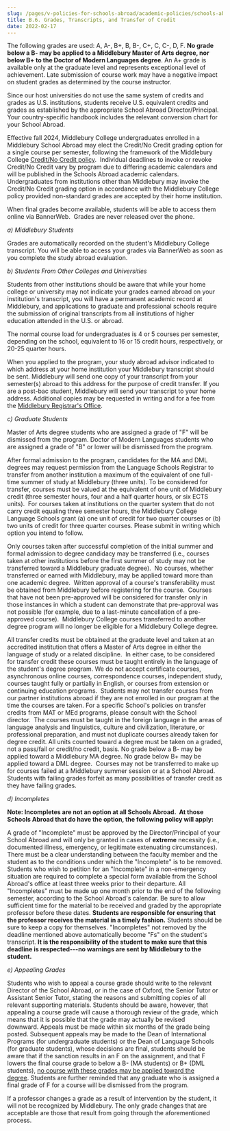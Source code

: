 ```yaml
---
slug: /pages/v-policies-for-schools-abroad/academic-policies/schools-abroad-b-6-grades-transcripts-transfer-credit
title: B.6. Grades, Transcripts, and Transfer of Credit
date: 2022-02-17
---
```

The following grades are used: A, A-, B+, B, B-, C+, C, C-, D, F. **No grade below a B- may be applied to a Middlebury Master of Arts degree, nor below B+ to the Doctor of Modern Languages degree**. An A+ grade is available only at the graduate level and represents exceptional level of achievement. Late submission of course work may have a negative impact on student grades as determined by the course instructor.

Since our host universities do not use the same system of credits and grades as U.S. institutions, students receive U.S. equivalent credits and grades as established by the appropriate School Abroad Director/Principal. Your country-specific handbook includes the relevant conversion chart for your School Abroad.

Effective fall 2024, Middlebury College undergraduates enrolled in a Middlebury School Abroad may elect the Credit/No Credit grading option for a single course per semester, following the framework of the Middlebury College [Credit/No Credit policy](https://handbook.middlebury.edu/pages/ii-ug-college-policies/ug-policies/academics/course-reg-course-conduct/).  Individual deadlines to invoke or revoke Credit/No Credit vary by program due to differing academic calendars and will be published in the Schools Abroad academic calendars.  Undergraduates from institutions other than Middlebury may invoke the Credit/No Credit grading option in accordance with the Middlebury College policy provided non-standard grades are accepted by their home institution.

When final grades become available, students will be able to access them online via BannerWeb.  Grades are never released over the phone.

_a) Middlebury Students_

Grades are automatically recorded on the student's Middlebury College transcript. You will be able to access your grades via BannerWeb as soon as you complete the study abroad evaluation.

_b) Students From Other Colleges and Universities_

Students from other institutions should be aware that while your home college or university may not indicate your grades earned abroad on your institution's transcript, you will have a permanent academic record at Middlebury, and applications to graduate and professional schools require the submission of original transcripts from all institutions of higher education attended in the U.S. or abroad.

The normal course load for undergraduates is 4 or 5 courses per semester, depending on the school, equivalent to 16 or 15 credit hours, respectively, or 20-25 quarter hours.

When you applied to the program, your study abroad advisor indicated to which address at your home institution your Middlebury transcript should be sent. Middlebury will send one copy of your transcript from your semester(s) abroad to this address for the purpose of credit transfer. If you are a post-bac student, Middlebury will send your transcript to your home address. Additional copies may be requested in writing and for a fee from the [Middlebury Registrar's Office](https://www.middlebury.edu/offices/academic/records/transcripts).

_c) Graduate Students_

Master of Arts degree students who are assigned a grade of "F" will be dismissed from the program. Doctor of Modern Languages students who are assigned a grade of "B" or lower will be dismissed from the program.

After formal admission to the program, candidates for the MA and DML degrees may request permission from the Language Schools Registrar to transfer from another institution a maximum of the equivalent of one full-time summer of study at Middlebury (three units). To be considered for transfer, courses must be valued at the equivalent of one unit of Middlebury credit (three semester hours, four and a half quarter hours, or six ECTS units).  For courses taken at institutions on the quarter system that do not carry credit equaling three semester hours, the Middlebury College Language Schools grant (a) one unit of credit for two quarter courses or (b) two units of credit for three quarter courses. Please submit in writing which option you intend to follow.

Only courses taken after successful completion of the initial summer and formal admission to degree candidacy may be transferred (i.e., courses taken at other institutions before the first summer of study may not be transferred toward a Middlebury graduate degree).  No courses, whether transferred or earned with Middlebury, may be applied toward more than one academic degree.  Written approval of a course's transferability must be obtained from Middlebury before registering for the course.  Courses that have not been pre-approved will be considered for transfer only in those instances in which a student can demonstrate that pre-approval was not possible (for example, due to a last-minute cancellation of a pre-approved course).  Middlebury College courses transferred to another degree program will no longer be eligible for a Middlebury College degree.

All transfer credits must be obtained at the graduate level and taken at an accredited institution that offers a Master of Arts degree in either the language of study or a related discipline.  In either case, to be considered for transfer credit these courses must be taught entirely in the language of the student's degree program. We do not accept certificate courses, asynchronous online courses, correspondence courses, independent study, courses taught fully or partially in English, or courses from extension or continuing education programs.  Students may not transfer courses from our partner institutions abroad if they are not enrolled in our program at the time the courses are taken. For a specific School's policies on transfer credits from MAT or MEd programs, please consult with the School director.  The courses must be taught in the foreign language in the areas of language analysis and linguistics, culture and civilization, literature, or professional preparation, and must not duplicate courses already taken for degree credit. All units counted toward a degree must be taken on a graded, not a pass/fail or credit/no credit, basis. No grade below a B- may be applied toward a Middlebury MA degree. No grade below B+ may be applied toward a DML degree.  Courses may not be transferred to make up for courses failed at a Middlebury summer session or at a School Abroad.  Students with failing grades forfeit as many possibilities of transfer credit as they have failing grades.

_d) Incompletes_

**Note: Incompletes are not an option at all Schools Abroad.  At those Schools Abroad that do have the option, the following policy will apply:**

A grade of "Incomplete" must be approved by the Director/Principal of your School Abroad and will only be granted in cases of **extreme** necessity (i.e., documented illness, emergency, or legitimate extenuating circumstances). There must be a clear understanding between the faculty member and the student as to the conditions under which the "Incomplete" is to be removed. Students who wish to petition for an "Incomplete" in a non-emergency situation are required to complete a special form available from the School Abroad's office at least three weeks prior to their departure. All "Incompletes" must be made up one month prior to the end of the following semester, according to the School Abroad's calendar. Be sure to allow sufficient time for the material to be received and graded by the appropriate professor before these dates. **Students are responsible for ensuring that the professor receives the material in a timely fashion.** Students should be sure to keep a copy for themselves. "Incompletes" not removed by the deadline mentioned above automatically become "Fs" on the student's transcript. **It is the responsibility of the student to make sure that this deadline is respected---no warnings are sent by Middlebury to the student.**

_e) Appealing Grades_

Students who wish to appeal a course grade should write to the relevant Director of the School Abroad, or in the case of Oxford, the Senior Tutor or Assistant Senior Tutor, stating the reasons and submitting copies of all relevant supporting materials. Students should be aware, however, that appealing a course grade will cause a thorough review of the grade, which means that it is possible that the grade may actually be revised downward. Appeals must be made within six months of the grade being posted. Subsequent appeals may be made to the Dean of International Programs (for undergraduate students) or the Dean of Language Schools (for graduate students), whose decisions are final, students should be aware that if the sanction results in an F on the assignment, and that F lowers the final course grade to below a B- (MA students) or B+ (DML students), [no course with these grades may be applied toward the degree](http://schoolsabroadhandbooks.middcreate.net/graduate/academics/grades-transcripts-and-transfer-of-credit/). Students are further reminded that any graduate who is assigned a final grade of F for a course will be dismissed from the program.

If a professor changes a grade as a result of intervention by the student, it will not be recognized by Middlebury. The only grade changes that are acceptable are those that result from going through the aforementioned process.